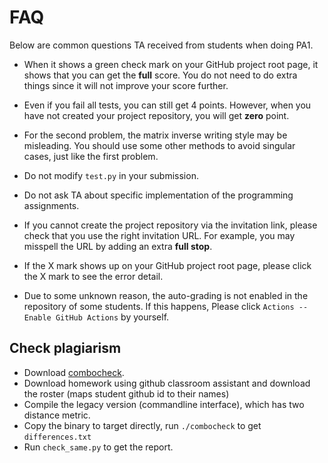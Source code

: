 # FAQ
Below are common questions TA received from students when doing PA1.

* When it shows a green check mark on your GitHub project root page, it shows that you can get the **full** score. You do not need to do extra things since it will
not improve your score further.

* Even if you fail all tests, you can still get 4 points. However, when you have not created your project repository, you will get **zero** point.

* For the second problem, the matrix inverse writing style may be misleading. You should use some other methods to avoid singular cases, just like the first problem.

* Do not modify `test.py` in your submission.

* Do not ask TA about specific implementation of the programming assignments.

* If you cannot create the project repository via the invitation link, please check that you use the right invitation URL. For example, you may misspell the URL by
adding an extra **full stop**.

* If the X mark shows up on your GitHub project root page, please click the X mark to see the error detail.

* Due to some unknown reason, the auto-grading is not enabled in the repository of some students. If this happens, Please click `Actions -- Enable GitHub Actions` by yourself.

## Check plagiarism
* Download [combocheck](https://github.com/Goldensunboy/combocheck).
* Download homework using github classroom assistant and download the roster
(maps student github id to their names)
* Compile the legacy version (commandline interface), which has two distance metric.
* Copy the binary to target directly, run `./combocheck` to get `differences.txt`
* Run `check_same.py` to get the report.
